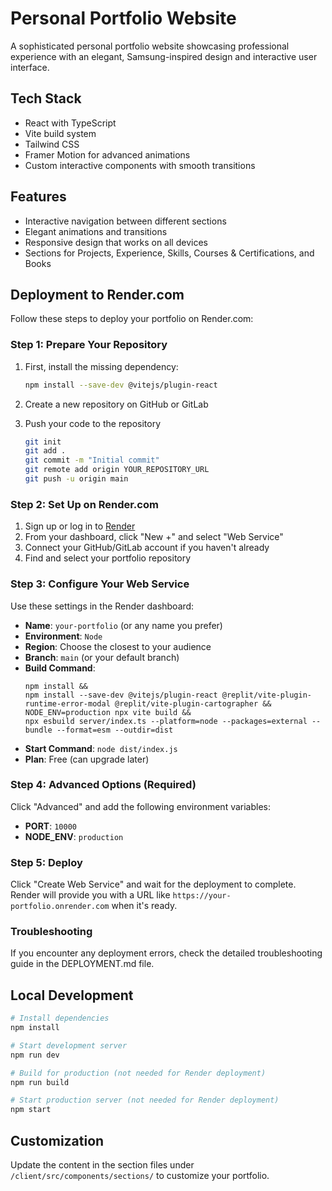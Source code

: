 # Personal Portfolio Website

A sophisticated personal portfolio website showcasing professional experience with an elegant, Samsung-inspired design and interactive user interface.

## Tech Stack

- React with TypeScript
- Vite build system
- Tailwind CSS
- Framer Motion for advanced animations
- Custom interactive components with smooth transitions

## Features

- Interactive navigation between different sections
- Elegant animations and transitions
- Responsive design that works on all devices
- Sections for Projects, Experience, Skills, Courses & Certifications, and Books

## Deployment to Render.com

Follow these steps to deploy your portfolio on Render.com:

### Step 1: Prepare Your Repository

1. First, install the missing dependency:
   ```bash
   npm install --save-dev @vitejs/plugin-react
   ```

2. Create a new repository on GitHub or GitLab
3. Push your code to the repository
   ```bash
   git init
   git add .
   git commit -m "Initial commit"
   git remote add origin YOUR_REPOSITORY_URL
   git push -u origin main
   ```

### Step 2: Set Up on Render.com

1. Sign up or log in to [Render](https://dashboard.render.com/)
2. From your dashboard, click "New +" and select "Web Service"
3. Connect your GitHub/GitLab account if you haven't already
4. Find and select your portfolio repository

### Step 3: Configure Your Web Service

Use these settings in the Render dashboard:
- **Name**: `your-portfolio` (or any name you prefer)
- **Environment**: `Node`
- **Region**: Choose the closest to your audience
- **Branch**: `main` (or your default branch)
- **Build Command**: 
  ```
  npm install && 
  npm install --save-dev @vitejs/plugin-react @replit/vite-plugin-runtime-error-modal @replit/vite-plugin-cartographer && 
  NODE_ENV=production npx vite build && 
  npx esbuild server/index.ts --platform=node --packages=external --bundle --format=esm --outdir=dist
  ```
- **Start Command**: `node dist/index.js`
- **Plan**: Free (can upgrade later)

### Step 4: Advanced Options (Required)

Click "Advanced" and add the following environment variables:
- **PORT**: `10000`
- **NODE_ENV**: `production`

### Step 5: Deploy

Click "Create Web Service" and wait for the deployment to complete. Render will provide you with a URL like `https://your-portfolio.onrender.com` when it's ready.

### Troubleshooting

If you encounter any deployment errors, check the detailed troubleshooting guide in the DEPLOYMENT.md file.

## Local Development

```bash
# Install dependencies
npm install

# Start development server
npm run dev

# Build for production (not needed for Render deployment)
npm run build

# Start production server (not needed for Render deployment)
npm start
```

## Customization

Update the content in the section files under `/client/src/components/sections/` to customize your portfolio.
